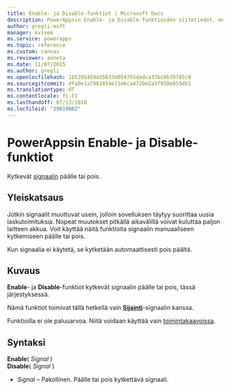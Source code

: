 ```yaml
---
title: Enable- ja Disable-funktiot | Microsoft Docs
description: PowerAppsin Enable- ja Disable-funktioiden viitetiedot, mukaan lukien syntaksi ja esimerkit
author: gregli-msft
manager: kvivek
ms.service: powerapps
ms.topic: reference
ms.custom: canvas
ms.reviewer: anneta
ms.date: 11/07/2015
ms.author: gregli
ms.openlocfilehash: 1b5395459dd5833d054755dadca37bc9b39785c9
ms.sourcegitcommit: dfa0e1a7981814e15e6ca4720e2a5f930e859db1
ms.translationtype: HT
ms.contentlocale: fi-FI
ms.lasthandoff: 07/13/2018
ms.locfileid: "39019062"
---
```

# <a name="enable-and-disable-functions-in-powerapps"></a>PowerAppsin Enable- ja Disable-funktiot
Kytkevät [signaalin](signals.md) päälle tai pois.

## <a name="overview"></a>Yleiskatsaus
Jotkin signaalit muuttuvat usein, jolloin sovelluksen täytyy suorittaa uusia laskutoimituksia.  Nopeat muutokset pitkällä aikavälillä voivat kuluttaa paljon laitteen akkua. Voit käyttää näitä funktioita signaalin manuaaliseen kytkemiseen päälle tai pois.

Kun signaalia ei käytetä, se kytketään automaattisesti pois päältä.

## <a name="description"></a>Kuvaus
**Enable**- ja **Disable**-funktiot kytkevät signaalin päälle tai pois, tässä järjestyksessä.

Nämä funktiot toimivat tällä hetkellä vain **[Sijainti](signals.md)**-signaalin kanssa.

Funktioilla ei ole paluuarvoa. Niitä voidaan käyttää vain [toimintakaavoissa](../working-with-formulas-in-depth.md).

## <a name="syntax"></a>Syntaksi
**Enable**( *Signal* )<br>**Disable**( *Signal* )

* *Signal* – Pakollinen.  Päälle tai pois kytkettävä signaali.

